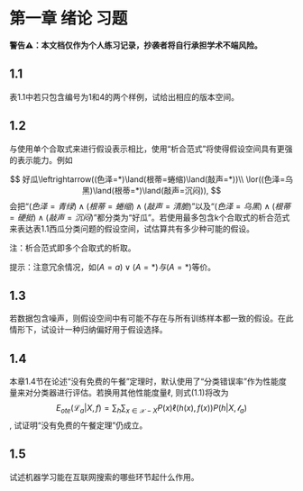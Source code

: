 # 第一章 绪论 习题

**警告⚠️：本文档仅作为个人练习记录，抄袭者将自行承担学术不端风险。**



## 1.1 

表1.1中若只包含编号为1和4的两个样例，试给出相应的版本空间。



## 1.2

与使用单个合取式来进行假设表示相比，使用“析合范式”将使得假设空间具有更强的表示能力。例如

$$
好瓜\leftrightarrow((色泽=*)\land(根蒂=蜷缩)\land(敲声=*))\\
\lor((色泽=乌黑)\land(根蒂=*)\land(敲声=沉闷)),
$$
会把“$(色泽=青绿)\land(根蒂=蜷缩)\land(敲声=清脆)$”以及“$(色泽=乌黑)\land(根蒂=硬挺)\land(敲声=沉闷)$”都分类为“好瓜”。若使用最多包含k个合取式的析合范式来表达表1.1西瓜分类问题的假设空间，试估算共有多少种可能的假设。

注：析合范式即多个合取式的析取。

提示：注意冗余情况，如$(A=a)\lor(A=*)与(A=*)$等价。



## 1.3

若数据包含噪声，则假设空间中有可能不存在与所有训练样本都一致的假设。在此情形下，试设计一种归纳偏好用于假设选择。



## 1.4

本章1.4节在论述“没有免费的午餐”定理时，默认使用了“分类错误率”作为性能度量来对分类器进行评估。若换用其他性能度量$\ell$, 则式(1.1)将改为
$$
E_{ote}(\mathcal{L}_a|X,f)=\sum_h\sum_{x\in\mathcal{X}-X}P(x)\ell(h(x),f(x))P(h|X,\mathcal{l}_a)
$$
, 试证明“没有免费的午餐定理”仍成立。



## 1.5

试述机器学习能在互联网搜索的哪些环节起什么作用。